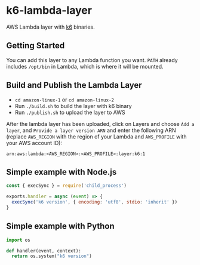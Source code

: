# k6-lambda-layer

AWS Lambda layer with [k6](https://k6.io) binaries.

## Getting Started

You can add this layer to any Lambda function you want. `PATH` already includes `/opt/bin` in Lambda, which is where it will be mounted.

## Build and Publish the Lambda Layer

- `cd amazon-linux-1` or `cd amazon-linux-2`
- Run `./build.sh` to build the layer with k6 binary
- Run `./publish.sh` to upload the layer to AWS

After the lambda layer has been uploaded, click on Layers and choose `Add a layer`, and `Provide a layer version ARN` and enter the following ARN (replace `AWS_REGION` with the region of your Lambda and `AWS_PROFILE` with your AWS account ID):

`arn:aws:lambda:<AWS_REGION>:<AWS_PROFILE>:layer:k6:1`

## Simple example with Node.js

```js
const { execSync } = require('child_process')

exports.handler = async (event) => {
  execSync('k6 version', { encoding: 'utf8', stdio: 'inherit' })
}
```

## Simple example with Python

```python
import os

def handler(event, context):
  return os.system("k6 version")

```
